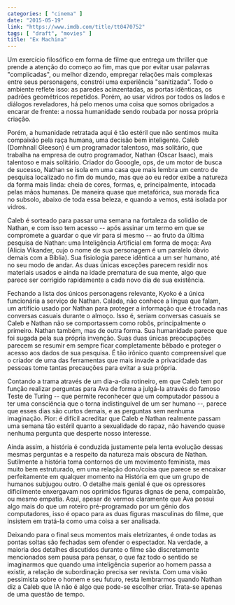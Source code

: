 ```yaml
---
categories: [ "cinema" ]
date: "2015-05-19"
link: "https://www.imdb.com/title/tt0470752"
tags: [ "draft", "movies" ]
title: "Ex Machina"
---
```

Um exercício filosófico em forma de filme que entrega um thriller que prende a atenção do começo ao fim, mas que por evitar usar palavras "complicadas", ou melhor dizendo, empregar relações mais complexas entre seus personagens, constrói uma experiência "sanitizada". Todo o ambiente reflete isso: as paredes acinzentadas, as portas idênticas, os padrões geométricos repetidos. Porém, ao usar vidros por todos os lados e diálogos reveladores, há pelo menos uma coisa que somos obrigados a encarar de frente: a nossa humanidade sendo roubada por nossa própria criação.

Porém, a humanidade retratada aqui é tão estéril que não sentimos muita compaixão pela raça humana, uma decisão bem inteligente. Caleb (Domhnall Gleeson) é um programador talentoso, mas solitário, que trabalha na empresa de outro programador, Nathan (Oscar Isaac), mais talentoso e mais solitário. Criador do Gooogle, ops, de um motor de busca de sucesso, Nathan se isola em uma casa que mais lembra um centro de pesquisa localizado no fim do mundo, mas que ao eu redor exibe a natureza da forma mais linda: cheia de cores, formas, e, principalmente, intocada pelas mãos humanas. De maneira quase que metafórica, sua morada fica no subsolo, abaixo de toda essa beleza, e quando a vemos, está isolada por vidros.

Caleb é sorteado para passar uma semana na fortaleza da solidão de Nathan, e com isso tem acesso -- após assinar um termo em que se compromete a guardar o que vir para si mesmo -- ao fruto da última pesquisa de Nathan: uma Inteligência Artificial em forma de moça: Ava (Alicia Vikander, cujo o nome de sua personagem é um paralelo óbvio demais com a Bíblia). Sua fisiologia parece idêntica a um ser humano, até no seu modo de andar. As duas únicas exceções parecem residir nos materiais usados e ainda na idade prematura de sua mente, algo que parece ser corrigido rapidamente a cada novo dia de sua existência.

Fechando a lista dos únicos personagens relevante, Kyoko é a única funcionária a serviço de Nathan. Calada, não conhece a língua que falam, um artifício usado por Nathan para proteger a informação que é trocada nas conversas casuais durante o almoço. Isso é, seriam conversas casuais se Caleb e Nathan não se comportassem como robôs, principalmente o primeiro. Nathan também, mas de outra forma. Sua humanidade parece que foi sugada pela sua própria invenção. Suas duas únicas preocupações parecem se resumir em sempre ficar completamente bêbado e proteger o acesso aos dados de sua pesquisa. É tão irônico quanto compreensível que o criador de uma das ferramentas que mais invade a privacidade das pessoas tome tantas precauções para evitar a sua própria.

Contando a trama através de um dia-a-dia rotineiro, em que Caleb tem por função realizar perguntas para Ava de forma a julgá-la através do famoso Teste de Turing -- que permite reconhecer que um computador passou a ter uma consciência que o torna indistinguível de um ser humano --, parece que esses dias são curtos demais, e as perguntas sem nenhuma imaginação. Pior: é difícil acreditar que Caleb e Nathan realmente passam uma semana tão estéril quanto a sexualidade do rapaz, não havendo quase nenhuma pergunta que desperte nosso interesse.

Ainda assim, a história é conduzida justamente pela lenta evolução dessas mesmas perguntas e a respeito da natureza mais obscura de Nathan. Sutilmente a história toma contornos de um movimento feminista, mas muito bem estruturado, em uma relação dono/coisa que parece se encaixar perfeitamente em qualquer momento na História em que um grupo de humanos subjugou outro. O detalhe mais genial é que os opressores dificilmente enxergavam nos oprimidos figuras dignas de pena, compaixão, ou mesmo empatia. Aqui, apesar de vermos claramente que Ava possui algo mais do que um roteiro pré-programado por um gênio dos computadores, isso é opaco para as duas figuras masculinas do filme, que insistem em tratá-la como uma coisa a ser analisada.

Deixando para o final seus momentos mais eletrizantes, é onde todas as pontas soltas são fechadas sem ofender o espectador. Na verdade, a maioria dos detalhes discutidos durante o filme são discretamente mencionados sem pausa para pensar, o que faz todo o sentido se imaginarmos que quando uma inteligência superior ao homem passa a existir, a relação de subordinação precisa ser revista. Com uma visão pessimista sobre o homem e seu futuro, resta lembrarmos quando Nathan diz a Caleb que IA não é algo que pode-se escolher criar. Trata-se apenas de uma questão de tempo.
